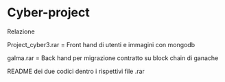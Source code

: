 # Cyber-project

Relazione 

Project_cyber3.rar = Front hand di utenti e immagini con mongodb 

galma.rar = Back hand per migrazione contratto su block chain di ganache

README dei due codici dentro i rispettivi file .rar
